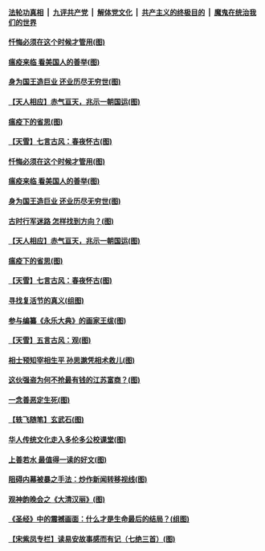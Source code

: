 ####  [法轮功真相](../../../../basic/blob/master/README.md?t=04140601) &nbsp;|&nbsp; [九评共产党](../../../../9ping.md/blob/master/README.md?t=04140601) &nbsp;|&nbsp; [解体党文化](../../../../jtdwh.md/blob/master/README.md?t=04140601)  &nbsp;|&nbsp; [共产主义的终极目的](../../../../gczydzjmd.md/blob/master/README.md?t=04140601) &nbsp;|&nbsp; [魔鬼在统治我们的世界](../../../../mgztzwmdsj.md/blob/master/README.md?t=04140601) 

#### [忏悔必须在这个时候才管用(图)](../pages/p7/929300.md?t=04140601) 

#### [瘟疫来临 看美国人的善举(图)](../pages/p7/929525.md?t=04140601) 

#### [身为国王造巨业 还业历尽无穷世(图)](../pages/p7/929388.md?t=04140601) 

#### [【天人相应】赤气亘天，兆示一朝国运(图)](../pages/p7/929177.md?t=04140601) 

#### [瘟疫下的省思(图)](../pages/p7/929065.md?t=04140601) 

#### [【天雪】七言古风：春夜怀古(图)](../pages/p7/929301.md?t=04140601) 

#### [忏悔必须在这个时候才管用(图)](../pages/p7/929300.md?t=04140601) 

#### [瘟疫来临 看美国人的善举(图)](../pages/p7/929525.md?t=04140601) 

#### [身为国王造巨业 还业历尽无穷世(图)](../pages/p7/929388.md?t=04140601) 

#### [古时行军迷路 怎样找到方向？(图)](../pages/p7/929418.md?t=04140601) 

#### [【天人相应】赤气亘天，兆示一朝国运(图)](../pages/p7/929177.md?t=04140601) 

#### [瘟疫下的省思(图)](../pages/p7/929065.md?t=04140601) 

#### [【天雪】七言古风：春夜怀古(图)](../pages/p7/929301.md?t=04140601) 

#### [寻找复活节的真义(组图)](../pages/p7/907298.md?t=04140601) 

#### [参与编纂《永乐大典》的画家王绂(图)](../pages/p7/927543.md?t=04140601) 

#### [【天雪】五言古风：观(图)](../pages/p7/929298.md?t=04140601) 

#### [相士预知宰相生平 孙思邈凭相术救儿(图)](../pages/p7/929127.md?t=04140601) 

#### [这伙强盗为何不抢最有钱的江苏富商？(图)](../pages/p7/929168.md?t=04140601) 

#### [一念善恶定生死(图)](../pages/p7/929057.md?t=04140601) 

#### [【轶飞随笔】玄武石(图)](../pages/p7/928926.md?t=04140601) 

#### [华人传统文化走入多伦多公校课堂(图)](../pages/p7/928946.md?t=04140601) 

#### [上善若水 最值得一读的好文(图)](../pages/p7/929063.md?t=04140601) 

#### [阻碍内幕被暴之手法：炒作新闻转移视线(图)](../pages/p7/928805.md?t=04140601) 

#### [观神韵晚会之《大清汉丽》(图)](../pages/p7/926207.md?t=04140601) 

#### [《圣经》中的震撼画面：什么才是生命最后的结局？(组图)](../pages/p7/928693.md?t=04140601) 

#### [【宋紫凤专栏】读易安故事感而有记（七绝三首）(图)](../pages/p7/928924.md?t=04140601) 

